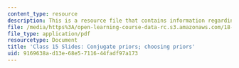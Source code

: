 ```yaml
---
content_type: resource
description: This is a resource file that contains information regarding class 15.
file: /media/https%3A/open-learning-course-data-rc.s3.amazonaws.com/18-05-introduction-to-probability-and-statistics-spring-2014/9169638ad13e68e5711644fadf97a173_MIT18_05S14_class15_slides.pdf
file_type: application/pdf
resourcetype: Document
title: 'Class 15 Slides: Conjugate priors; choosing priors'
uid: 9169638a-d13e-68e5-7116-44fadf97a173
---
```

